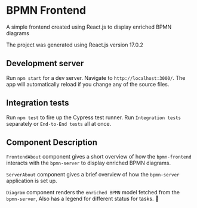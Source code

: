 # BPMN Frontend

A simple frontend created using React.js to display enriched BPMN diagrams

The project was generated using React.js version 17.0.2

## Development server

Run `npm start` for a dev server. Navigate to `http://localhost:3000/`. The app will automatically reload if you change any of the source files.

## Integration tests

Run `npm test` to fire up the Cypress test runner. Run `Integration tests` separately or `End-to-End tests` all at once.

## Component Description

`FrontendAbout` component gives a short overview of how the `bpmn-frontend` interacts with the `bpmn-server` to display enriched BPMN diagrams.

`ServerAbout` component gives a brief overview of how the `bpmn-server` application is set up.

`Diagram` component renders the `enriched BPMN` model fetched from the `bpmn-server`, Also has a legend for different status for tasks. 🙂
